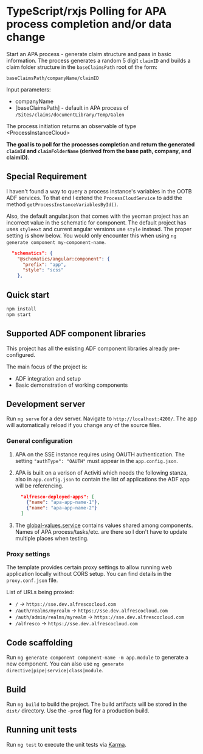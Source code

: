 # TypeScript/rxjs Polling for APA process completion and/or data change

Start an APA process - generate claim structure and pass in basic information. The process generates a random
5 digit `claimID` and builds a claim folder structure in the `baseClaimsPath` root of the form:

`baseClaimsPath/companyName/claimID`

Input parameters:

* companyName
* [baseClaimsPath] - default in APA process of `/Sites/claims/documentLibrary/Temp/Galen`

The process initiation returns an observable of type \<ProcessInstanceCloud\>

**The goal is to poll for the processes completion and return the generated `claimId` and `claimFolderName` (derived from the base path, company, and claimID).**

## Special Requirement

I haven't found a way to query a process instance's variables in the OOTB ADF services. To that end I extend the `ProcessCloudService` to add the method `getProcessInstanceVariablesById()`.

Also, the default angular.json that comes with the yeoman project has an incorrect value in the schematic for component.
The default project has uses `styleext` and current angular versions use `style` instead. The proper setting is show below.
You would only encounter this when using `ng generate component my-component-name`.

```json
  "schematics": {
    "@schematics/angular:component": {
      "prefix": "app",
      "style": "scss"
    },
```

## Quick start

```sh
npm install
npm start
```

## Supported ADF component libraries

This project has all the existing ADF component libraries already pre-configured.

The main focus of the project is:

* ADF integration and setup
* Basic demonstration of working components

## Development server

Run `ng serve` for a dev server. Navigate to `http://localhost:4200/`. The app will automatically reload if you change any of the source files.

### General configuration

1. APA on the SSE instance requires using OAUTH authentication. The setting `"authType": "OAUTH"` must appear in the `app.config.json`.
1. APA is built on a verison of Activiti which needs the following stanza, also in `app.config.json` to contain the list of applications the ADF app will be referencing.

    ```json
      "alfresco-deployed-apps": [
        {"name": "apa-app-name-1"},
        {"name": "apa-app-name-2"}
      ]
      ```

1. The [global-values.service](src/app/services/global-values.service.ts) contains values shared among components. Names of APA process/tasks/etc. are there so I don't have to update multiple places when testing.

### Proxy settings

The template provides certain proxy settings to allow running web application locally without CORS setup.
You can find details in the `proxy.conf.json` file.

List of URLs being proxied:

* `/` -> `https://sse.dev.alfrescocloud.com`
* `/auth/realms/myrealm` -> `https://sse.dev.alfrescocloud.com`
* `/auth/admin/realms/myrealm` -> `https://sse.dev.alfrescocloud.com`
* `/alfresco` -> `https://sse.dev.alfrescocloud.com`

## Code scaffolding

Run `ng generate component component-name -m app.module` to generate a new component. You can also use `ng generate directive|pipe|service|class|module`.

## Build

Run `ng build` to build the project. The build artifacts will be stored in the `dist/` directory. Use the `-prod` flag for a production build.

## Running unit tests

Run `ng test` to execute the unit tests via [Karma](https://karma-runner.github.io).
